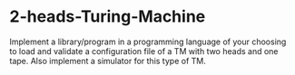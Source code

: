 # 2-heads-Turing-Machine

Implement a library/program in a programming language of your choosing to load and validate a configuration file of a TM with two heads and one tape. 
Also implement a simulator for this type of TM.
